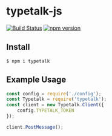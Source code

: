 typetalk-js
===

[![Build Status](https://travis-ci.com/is2ei/typetalk-js.svg?branch=master)][travis]
[![npm version](https://img.shields.io/npm/v/typetalk.svg)][npm]

[travis]: https://travis-ci.com/is2ei/typetalk-js
[npm]: https://badge.fury.io/js/typetalk-js

## Install

```
$ npm i typetalk
```

## Example Usage

```javascript
const config = require('./config');
const Typetalk = require('typetalk');
const client = new Typetalk.Client({
    config.TYPETALK_TOKEN
});

client.PostMessage();
```
